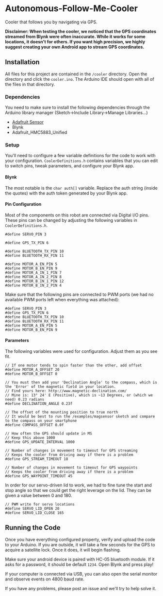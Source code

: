 # Autonomous-Follow-Me-Cooler
Cooler that follows you by navigating via GPS.

**Disclaimer: When testing the cooler, we noticed that the GPS coordinates streamed from Blynk were often inaccurate. While it works for some locations, it doesn't for others. If you want high precision, we highly suggest creating your own Android app to stream GPS coordinates.**

## Installation
All files for this project are contained in the `/cooler` directory. Open the directory and click the `cooler.ino`. The Arduino IDE should open with all of the files in that directory. 

### Dependencies
You need to make sure to install the following dependencies through the Arduino library manager (Sketch->Include Library->Manage Libraries...)
- [Adafruit Sensor](https://learn.adafruit.com/adafruit-hmc5883l-breakout-triple-axis-magnetometer-compass-sensor/wiring-and-test)
- Blynk
- Adafruit_HMC5883_Unified


### Setup
You'll need to configure a few variable definitions for the code to work with your configuration. `CoolerDefinitions.h` contains variables that you can edit to switch pins, tweak parameters, and configure your Blynk app. 

#### Blynk
The most notable is the `char auth[]` variable. Replace the auth string (inside the quotes) with the auth token generated by your Blynk app. 

#### Pin Configuration
Most of the components on this robot are connected via Digital I/O pins. These pins can be changed by adjusting the following variables in `CoolerDefinitions.h`.

```
#define SERVO_PIN 3

#define GPS_TX_PIN 6

#define BLUETOOTH_TX_PIN 10
#define BLUETOOTH_RX_PIN 11

#define MOTOR_A_EN_PIN 5
#define MOTOR_B_EN_PIN 9
#define MOTOR_A_IN_1_PIN 7
#define MOTOR_A_IN_2_PIN 8
#define MOTOR_B_IN_1_PIN 12
#define MOTOR_B_IN_2_PIN 4
```

Make sure that the following pins are connected to PWM ports (we had no available PWM ports left when everything was attached): 

```
#define SERVO_PIN 3
#define GPS_TX_PIN 6
#define BLUETOOTH_TX_PIN 10
#define BLUETOOTH_RX_PIN 11
#define MOTOR_A_EN_PIN 5
#define MOTOR_B_EN_PIN 9
```

#### Parameters
The following variables were used for configuration. Adjust them as you see fit.

```
// If one motor tends to spin faster than the other, add offset
#define MOTOR_A_OFFSET 20
#define MOTOR_B_OFFSET 0

// You must then add your 'Declination Angle' to the compass, which is the 'Error' of the magnetic field in your location.
// Find yours here: http://www.magnetic-declination.com/
// Mine is: 13° 24' E (Positive), which is ~13 Degrees, or (which we need) 0.23 radians
#define DECLINATION_ANGLE 0.23f

// The offset of the mounting position to true north
// It would be best to run the /examples/magsensor sketch and compare to the compass on your smartphone
#define COMPASS_OFFSET 0.0f

// How often the GPS should update in MS
// Keep this above 1000
#define GPS_UPDATE_INTERVAL 1000

// Number of changes in movement to timeout for GPS streaming
// Keeps the cooler from driving away if there is a problem
#define GPS_STREAM_TIMEOUT 18

// Number of changes in movement to timeout for GPS waypoints
// Keeps the cooler from driving away if there is a problem
#define GPS_WAYPOINT_TIMEOUT 45
```

In order for our servo-driven lid to work, we had to fine tune the start and stop angle so that we could get the right leverage on the lid. They can be given a value between 0 and 180. 

```
// PWM write for servo locations
#define SERVO_LID_OPEN 20
#define SERVO_LID_CLOSE 165
```

## Running the Code
Once you have everything configured property, verify and upload the code to your Arduino. If you are outside, it will take a few seconds for the GPS to acquire a satellite lock. Once it does, it will begin flashing.

Make sure your android device is paired with HC-05 bluetooth module. If it asks for a password, it should be default `1234`. Open Blynk and press play!

If your computer is connected via USB, you can also open the serial monitor and observe events on 4800 baud rate.

If you have any problems, please post an issue and we'll try to help solve it. 



